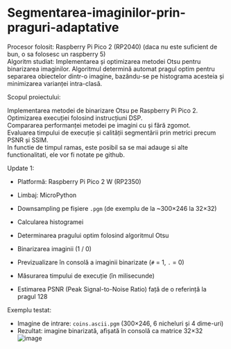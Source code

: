 # Segmentarea-imaginilor-prin-praguri-adaptative

Procesor folosit: Raspberry Pi Pico 2 (RP2040) (daca nu este suficient de bun, o sa folosesc un raspberry 5) <br/>
Algoritm studiat: Implementarea și optimizarea metodei Otsu pentru binarizarea imaginilor. Algoritmul determină automat pragul optim pentru separarea obiectelor dintr-o imagine, bazându-se pe histograma acesteia și minimizarea varianței intra-clasă.<br/>

Scopul proiectului:<br/>

Implementarea metodei de binarizare Otsu pe Raspberry Pi Pico 2.<br/>
Optimizarea execuției folosind instrucțiuni DSP.<br/>
Compararea performanței metodei pe imagini cu și fără zgomot.<br/>
Evaluarea timpului de execuție și calității segmentării prin metrici precum PSNR și SSIM.<br/>
In functie de timpul ramas, este posibil sa se mai adauge si alte functionalitati, ele vor fi notate pe github.<br/>


Update 1: <br/>
- Platformă: Raspberry Pi Pico 2 W (RP2350) <br/>
- Limbaj: MicroPython <br/>

- Downsampling pe fișiere `.pgm` (de exemplu de la ~300×246 la 32×32) <br/>
- Calcularea histogramei <br/>
- Determinarea pragului optim folosind algoritmul Otsu <br/>
- Binarizarea imaginii (1 / 0) <br/>
- Previzualizare în consolă a imaginii binarizate (`#` = 1, `.` = 0) <br/>
- Măsurarea timpului de execuție (în milisecunde) <br/>
- Estimarea PSNR (Peak Signal-to-Noise Ratio) față de o referință la pragul 128 <br/>

 Exemplu testat: <br/> 
- Imagine de intrare: `coins.ascii.pgm` (300×246, 6 nicheluri și 4 dime-uri) <br/>
- Rezultat: imagine binarizată, afișată în consolă ca matrice 32×32 <br/>
![image](https://github.com/user-attachments/assets/810e69bf-d375-4f6a-ab9d-ce9417a2026e)
